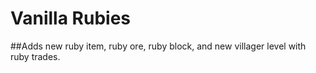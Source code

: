 # Vanilla Rubies

##Adds new ruby item, ruby ore, ruby block, and new villager level with ruby trades.



